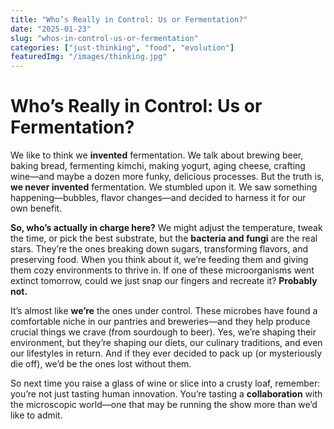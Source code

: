 ```yaml
---
title: "Who’s Really in Control: Us or Fermentation?"
date: "2025-01-23"
slug: "whos-in-control-us-or-fermentation"
categories: ["just-thinking", "food", "evolution"]
featuredImg: "/images/thinking.jpg"
---
```


# Who’s Really in Control: Us or Fermentation?

We like to think we **invented** fermentation. We talk about brewing beer, baking bread, fermenting kimchi, making yogurt, aging cheese, crafting wine—and maybe a dozen more funky, delicious processes. But the truth is, **we never invented** fermentation. We stumbled upon it. We saw something happening—bubbles, flavor changes—and decided to harness it for our own benefit.

**So, who’s actually in charge here?** We might adjust the temperature, tweak the time, or pick the best substrate, but the **bacteria and fungi** are the real stars. They’re the ones breaking down sugars, transforming flavors, and preserving food. When you think about it, we’re feeding them and giving them cozy environments to thrive in. If one of these microorganisms went extinct tomorrow, could we just snap our fingers and recreate it? **Probably not.**

It’s almost like **we’re** the ones under control. These microbes have found a comfortable niche in our pantries and breweries—and they help produce crucial things we crave (from sourdough to beer). Yes, we’re shaping their environment, but they’re shaping our diets, our culinary traditions, and even our lifestyles in return. And if they ever decided to pack up (or mysteriously die off), we’d be the ones lost without them.

So next time you raise a glass of wine or slice into a crusty loaf, remember: you’re not just tasting human innovation. You’re tasting a **collaboration** with the microscopic world—one that may be running the show more than we’d like to admit.